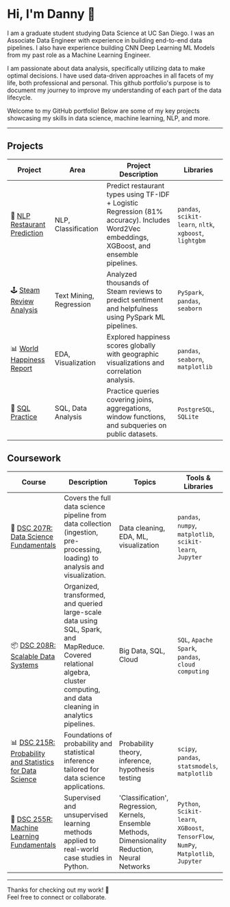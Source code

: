 # Hi, I'm Danny 👋

I am a graduate student studying Data Science at UC San Diego. I was an Associate Data Engineer with experience in building end-to-end data pipelines. I also have experience building CNN Deep Learning ML Models from my past role as a Machine Learning Engineer.

I am passionate about data analysis, specifically utilizing data to make optimal decisions. I have used data-driven approaches in all facets of my life, both professional and personal. This github portfolio's purpose is to document my journey to improve my understanding of each part of the data lifecycle.

Welcome to my GitHub portfolio! Below are some of my key projects showcasing my skills in data science, machine learning, NLP, and more.

---

## Projects

| Project | Area | Project Description | Libraries |    
|-----------|-------------|--------|-------------------|
| 🤖 [NLP Restaurant Prediction](https://github.com/dannyxia7/NLP_Restaurant_Prediction) | NLP, Classification | Predict restaurant types using TF-IDF + Logistic Regression (81% accuracy). Includes Word2Vec embeddings, XGBoost, and ensemble pipelines. | `pandas`, `scikit-learn`, `nltk`, `xgboost`, `lightgbm` |
| 🕹 [Steam Review Analysis](https://github.com/dannyxia7/Steam_Review_Analysis) | Text Mining, Regression | Analyzed thousands of Steam reviews to predict sentiment and helpfulness using PySpark ML pipelines. | `PySpark`, `pandas`, `seaborn` |
| 📊 [World Happiness Report](https://github.com/dannyxia7/World-Happiness-Report) | EDA, Visualization | Explored happiness scores globally with geographic visualizations and correlation analysis. | `pandas`, `seaborn`, `matplotlib` |
| 🧾 [SQL Practice](https://github.com/dannyxia7/SQL-Practice) | SQL, Data Analysis | Practice queries covering joins, aggregations, window functions, and subqueries on public datasets. | `PostgreSQL`, `SQLite` |

## Coursework

| Course | Description | Topics | Tools & Libraries |
|--------|-------------|--------|-------------------|
| 🧠 [DSC 207R: Data Science Fundamentals](https://github.com/dannyxia7/UCSD_DSC_207R) | Covers the full data science pipeline from data collection (ingestion, pre-processing, loading) to analysis and visualization. | Data cleaning, EDA, ML, visualization | `pandas`, `numpy`, `matplotlib`, `scikit-learn`, `Jupyter` |
| 📦 [DSC 208R: Scalable Data Systems](https://github.com/dannyxia7/DSC_208R) | Organized, transformed, and queried large-scale data using SQL, Spark, and MapReduce. Covered relational algebra, cluster computing, and  data cleaning in analytics pipelines. | Big Data, SQL, Cloud | `SQL`, `Apache Spark`, `pandas`, `cloud computing` |
| 📊 [DSC 215R: Probability and Statistics for Data Science](https://github.com/dannyxia7/DSC_215R) | Foundations of probability and statistical inference tailored for data science applications. | Probability theory, inference, hypothesis testing | `scipy`, `pandas`, `statsmodels`, `matplotlib` |
| 🧠 [DSC 255R: Machine Learning Fundamentals](https://github.com/dannyxia7/DSC_255R) | Supervised and unsupervised learning methods applied to real-world case studies in Python. | 'Classification', Regression, Kernels, Ensemble Methods, Dimensionality Reduction, Neural Networks | `Python`, `Scikit-learn`, `XGBoost`, `TensorFlow`, `NumPy`, `Matplotlib`, `Jupyter` |

---

Thanks for checking out my work! 🚀  
Feel free to connect or collaborate.
